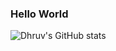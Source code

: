 ### Hello World

![Dhruv's GitHub stats](https://github-readme-stats.vercel.app/api?username=DhruvBhirud)